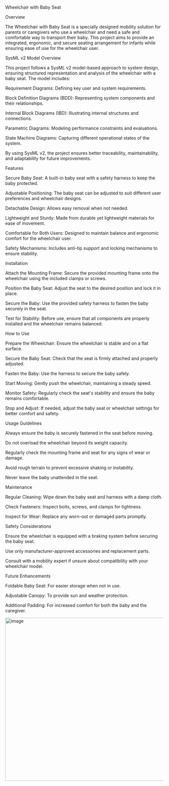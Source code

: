 Wheelchair with Baby Seat

Overview

The Wheelchair with Baby Seat is a specially designed mobility solution for parents or caregivers who use a wheelchair and need a safe and comfortable way to transport their baby. This project aims to provide an integrated, ergonomic, and secure seating arrangement for infants while ensuring ease of use for the wheelchair user.

SysML v2 Model Overview

This project follows a SysML v2 model-based approach to system design, ensuring structured representation and analysis of the wheelchair with a baby seat. The model includes:

Requirement Diagrams: Defining key user and system requirements.

Block Definition Diagrams (BDD): Representing system components and their relationships.

Internal Block Diagrams (IBD): Illustrating internal structures and connections.

Parametric Diagrams: Modeling performance constraints and evaluations.

State Machine Diagrams: Capturing different operational states of the system.

By using SysML v2, the project ensures better traceability, maintainability, and adaptability for future improvements.

Features

Secure Baby Seat: A built-in baby seat with a safety harness to keep the baby protected.

Adjustable Positioning: The baby seat can be adjusted to suit different user preferences and wheelchair designs.

Detachable Design: Allows easy removal when not needed.

Lightweight and Sturdy: Made from durable yet lightweight materials for ease of movement.

Comfortable for Both Users: Designed to maintain balance and ergonomic comfort for the wheelchair user.

Safety Mechanisms: Includes anti-tip support and locking mechanisms to ensure stability.

Installation

Attach the Mounting Frame: Secure the provided mounting frame onto the wheelchair using the included clamps or screws.

Position the Baby Seat: Adjust the seat to the desired position and lock it in place.

Secure the Baby: Use the provided safety harness to fasten the baby securely in the seat.

Test for Stability: Before use, ensure that all components are properly installed and the wheelchair remains balanced.

How to Use

Prepare the Wheelchair: Ensure the wheelchair is stable and on a flat surface.

Secure the Baby Seat: Check that the seat is firmly attached and properly adjusted.

Fasten the Baby: Use the harness to secure the baby safely.

Start Moving: Gently push the wheelchair, maintaining a steady speed.

Monitor Safety: Regularly check the seat's stability and ensure the baby remains comfortable.

Stop and Adjust: If needed, adjust the baby seat or wheelchair settings for better comfort and safety.

Usage Guidelines

Always ensure the baby is securely fastened in the seat before moving.

Do not overload the wheelchair beyond its weight capacity.

Regularly check the mounting frame and seat for any signs of wear or damage.

Avoid rough terrain to prevent excessive shaking or instability.

Never leave the baby unattended in the seat.

Maintenance

Regular Cleaning: Wipe down the baby seat and harness with a damp cloth.

Check Fasteners: Inspect bolts, screws, and clamps for tightness.

Inspect for Wear: Replace any worn-out or damaged parts promptly.

Safety Considerations

Ensure the wheelchair is equipped with a braking system before securing the baby seat.

Use only manufacturer-approved accessories and replacement parts.

Consult with a mobility expert if unsure about compatibility with your wheelchair model.

Future Enhancements

Foldable Baby Seat: For easier storage when not in use.

Adjustable Canopy: To provide sun and weather protection.

Additional Padding: For increased comfort for both the baby and the caregiver.

<img width="518" alt="image" src="https://github.com/user-attachments/assets/4e449e7f-4d34-4616-9fd6-96e1b52e386a" />
